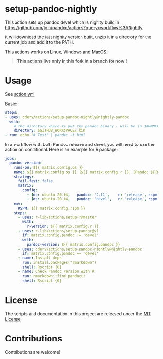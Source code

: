 # setup-pandoc-nightly

This action sets up pandoc devel which is nighlty build in https://github.com/jgm/pandoc/actions?query=workflow%3ANightly

It will download the last nighlty version built, unzip it in a directory for the current job and add it to the PATH. 

This actions works on Linux, Windows and MacOS.

> **This actions live only in this fork in a branch for now !**

# Usage

See [action.yml](action.yml)

Basic:

```yaml
steps:
- uses: cderv/actions/setup-pandoc-nightly@nightly-pandoc
  with:
    # The directory where to put the pandoc binary - will be in $RUNNER_TEMP by default
    directory: $GITHUB_WORKSPACE/.bin 
- run: echo "# Test" | pandoc -t html
```

In a workflow with both Pandoc release and devel, you will need to use the action on conditional. Here is an example for R package:

```yaml
jobs:
  pandoc-version:
    runs-on: ${{ matrix.config.os }}
    name: ${{ matrix.config.os }} (${{ matrix.config.r }}) [Pandoc ${{matrix.config.pandoc}}]
    strategy:
      fail-fast: false
      matrix:
        config:
          - {os: ubuntu-20.04,   pandoc: '2.11',    r: 'release', rspm: "https://packagemanager.rstudio.com/cran/__linux__/focal/latest"}
          - {os: ubuntu-20.04,   pandoc: 'devel',   r: 'release', rspm: "https://packagemanager.rstudio.com/cran/__linux__/focal/latest"}
    env: 
      RSPM: ${{ matrix.config.rspm }}
    steps:
      - uses: r-lib/actions/setup-r@master
        with:
          r-version: ${{ matrix.config.r }}
      - uses: r-lib/actions/setup-pandoc@v1
        if: matrix.config.pandoc != 'devel'
        with:
          pandoc-version: ${{ matrix.config.pandoc }}
      - uses: cderv/actions/setup-pandoc-nightly@nightly-pandoc
        if: matrix.config.pandoc == 'devel'
      - name: Install deps
        run: install.packages("rmarkdown")
        shell: Rscript {0}
      - name: Check Pandoc version with R
        run: rmarkdown::find_pandoc()
        shell: Rscript {0}
```

# License

The scripts and documentation in this project are released under the [MIT License](LICENSE)

# Contributions

Contributions are welcome!
